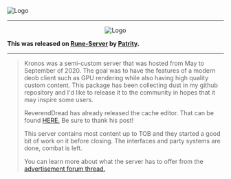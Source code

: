 ![Logo](https://i.imgur.com/bj2EKL4.png)

---

<p align="center">
  <img src="https://i.imgur.com/bj2EKL4.png" alt="Logo">
</p>

**This was released on [Rune-Server](https://www.rune-server.ee/runescape-development/rs2-server/downloads/696766-kronos-osrs-semi-custom-server-deob-client-multi-world-support-184-a.html) by [Patrity](https://www.rune-server.ee/members/patrity/).**

---

> Kronos was a semi-custom server that was hosted from May to September of 2020.
> The goal was to have the features of a modern deob client such as GPU rendering while also having high quality custom content.
> This package has been collecting dust in my github repository and I'd like to release it to the community in hopes that it may inspire some users.
> 
> ReverendDread has already released the cache editor. That can be found [HERE.](https://www.rune-server.ee/runescape-development/rs2-client/tools/695878-open-source-osrs-deob-cache-tools.html) Be sure to thank his post!
>
> This server contains most content up to TOB and they started a good bit of work on it before closing.
> The interfaces and party systems are done, combat is left.
>
> You can learn more about what the server has to offer from the [advertisement forum thread.](https://www.rune-server.ee/runescape-development/rs2-server/advertise/690549-kronos-first-osrs-deob-custom-server-just-released.html)
